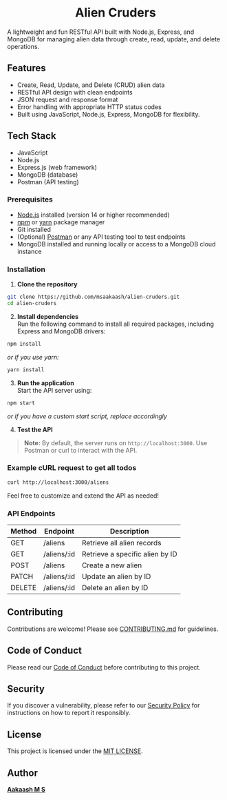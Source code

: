 <h1 align="center">Alien Cruders</h1>

A lightweight and fun RESTful API built with Node.js, Express, and MongoDB for managing alien data through create, read, update, and delete operations.

## Features
- Create, Read, Update, and Delete (CRUD) alien data
- RESTful API design with clean endpoints
- JSON request and response format
- Error handling with appropriate HTTP status codes
- Built using JavaScript, Node.js, Express, MongoDB for flexibility.

## Tech Stack
- JavaScript  
- Node.js  
- Express.js (web framework)  
- MongoDB (database)  
- Postman (API testing)

### Prerequisites

- [Node.js](https://nodejs.org/en/download/) installed (version 14 or higher recommended)
- [npm](https://www.npmjs.com/get-npm) or [yarn](https://yarnpkg.com/getting-started/install) package manager
- Git installed
- (Optional) [Postman](https://www.postman.com/) or any API testing tool to test endpoints
- MongoDB installed and running locally or access to a MongoDB cloud instance

### Installation

1. **Clone the repository**  
```bash
git clone https://github.com/msaakaash/alien-cruders.git
cd alien-cruders
```
2. **Install dependencies**  
Run the following command to install all required packages, including Express and MongoDB drivers:  
```bash
npm install
```  
_or if you use yarn:_  
```bash
yarn install
```
3. **Run the application**  
Start the API server using:  
```bash
npm start
```  
_or if you have a custom start script, replace accordingly_

4. **Test the API**
> **Note:** By default, the server runs on `http://localhost:3000`. Use Postman or curl to interact with the API.

### Example cURL request to get all todos
```bash
curl http://localhost:3000/aliens
```

Feel free to customize and extend the API as needed!

### API Endpoints


| Method | Endpoint     | Description                  |
|--------|--------------|------------------------------|
| GET    | /aliens      | Retrieve all alien records   |
| GET    | /aliens/:id  | Retrieve a specific alien by ID |
| POST   | /aliens      | Create a new alien           |
| PATCH  | /aliens/:id  | Update an alien by ID        |
| DELETE | /aliens/:id  | Delete an alien by ID        |


## Contributing
Contributions are welcome! Please see [CONTRIBUTING.md](docs/CONTRIBUTING.md) for guidelines.

## Code of Conduct
Please read our [Code of Conduct](docs/CODE_OF_CONDUCT.md) before contributing to this project.

## Security
If you discover a vulnerability, please refer to our [Security Policy](docs/SECURITY.md) for instructions on how to report it responsibly.

## License  
This project is licensed under the [MIT LICENSE](LICENSE).


## Author

[**Aakaash M S**](https://github.com/msaakaash)
